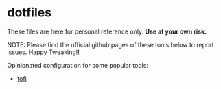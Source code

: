 # dotfiles

These files are here for personal reference only.
**Use at your own risk.**

NOTE: Please find the official github pages of these tools below to report issues. Happy Tweaking!!

Opinionated configuration for some popular tools:
- [tofi](https://github.com/philj56/tofi)
